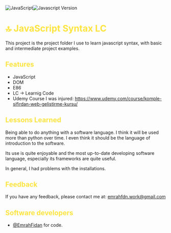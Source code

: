 
![JavaScript](https://img.shields.io/badge/Language-JavaScript-yellow.svg)![Javascript Version](https://img.shields.io/badge/node-v18.17.0-blue.svg)





<h1 style="color: #fee440;"> 🔝 JavaScript Syntax LC </h1>

This project is the project folder I use to learn javascript syntax, with basic and intermediate project examples.


<h2 style="color: #fee440;"> Features </h1>

- JavaScript
- DOM
- E86
- LC -> Learnig Code 
- Udemy Course I was injured: https://www.udemy.com/course/komple-sifirdan-web-gelistirme-kursu/


<h2 style="color: #fee440;"> Lessons Learned </h1>

Being able to do anything with a software language. I think it will be used more than python over time. I even think it should be the language of introduction to the software.

Its use is quite enjoyable and the most up-to-date developing software language, especially its frameworks are quite useful. 

In general, I had problems with the installations.


<h2 style="color: #fee440;"> Feedback </h1>

If you have any feedback, please contact me at: emrahfdn.work@gmail.com



<h2 style="color: #fee440;"> Software developers </h1>

- [@EmrahFidan](https://github.com/EmrahFidan)  for code.

  